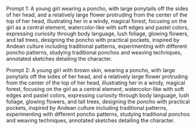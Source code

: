 
Prompt 1:
A young girl wearing a poncho, with large ponytails off the sides of her head, and a relatively large flower protruding from the center of the top of her head, illustrating her in a windy, magical forest, focusing on the girl as a central element, watercolor-like with soft edges and pastel colors, expressing curiosity through body language, lush foliage, glowing flowers, and tall trees, designing the poncho with practical pockets, inspired by Andean culture including traditional patterns, experimenting with different poncho patterns, studying traditional ponchos and weaving techniques, annotated sketches detailing the character.

Prompt 2:
A young girl with brown skin, wearing a poncho, with large ponytails off the sides of her head, and a relatively large flower protruding from the center of the top of her head, illustrating her in a windy, magical forest, focusing on the girl as a central element, watercolor-like with soft edges and pastel colors, expressing curiosity through body language, lush foliage, glowing flowers, and tall trees, designing the poncho with practical pockets, inspired by Andean culture including traditional patterns, experimenting with different poncho patterns, studying traditional ponchos and weaving techniques, annotated sketches detailing the character.
